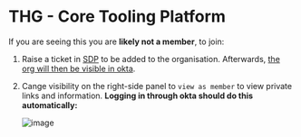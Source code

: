 # THG - Core Tooling Platform

If you are seeing this you are **likely not a member**, to join:
1. Raise a ticket in [SDP](https://servicedeskplus.thg.com/) to be added to the organisation. Afterwards, [the org will then be visible in okta](https://thg.okta.com/).
2. Cange visibility on the right-side panel to `view as member` to view private links and information. **Logging in through okta should do this automatically:**
  
   ![image](https://github.com/THG-coretooling/.github/assets/109081495/bddbfea1-c42c-49d0-83f6-c5fd7b8ad7ff)

